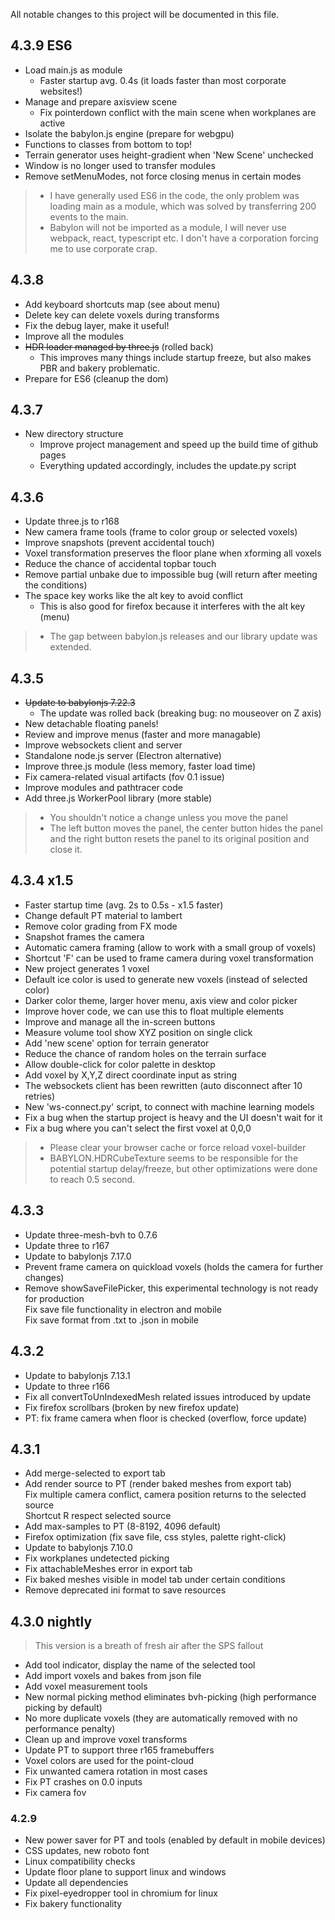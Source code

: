 All notable changes to this project will be documented in this file.

## 4.3.9 ES6
- Load main.js as module
  - Faster startup avg. 0.4s (it loads faster than most corporate websites!)
- Manage and prepare axisview scene
  - Fix pointerdown conflict with the main scene when workplanes are active
- Isolate the babylon.js engine (prepare for webgpu)
- Functions to classes from bottom to top!
- Terrain generator uses height-gradient when 'New Scene' unchecked
- Window is no longer used to transfer modules
- Remove setMenuModes, not force closing menus in certain modes

> - I have generally used ES6 in the code, the only problem was loading main as a module, which was solved by transferring 200 events to the main.
> - Babylon will not be imported as a module, I will never use webpack, react, typescript etc. I don't have a corporation forcing me to use corporate crap.

## 4.3.8
- Add keyboard shortcuts map (see about menu)
- Delete key can delete voxels during transforms
- Fix the debug layer, make it useful!
- Improve all the modules
- ~~HDR loader managed by three.js~~ (rolled back)
  - This improves many things include startup freeze, but also makes PBR and bakery problematic.
- Prepare for ES6 (cleanup the dom)

## 4.3.7
- New directory structure
  - Improve project management and speed up the build time of github pages
  - Everything updated accordingly, includes the update.py script

## 4.3.6
- Update three.js to r168
- New camera frame tools (frame to color group or selected voxels)
- Improve snapshots (prevent accidental touch)
- Voxel transformation preserves the floor plane when xforming all voxels
- Reduce the chance of accidental topbar touch
- Remove partial unbake due to impossible bug (will return after meeting the conditions)
- The space key works like the alt key to avoid conflict
  - This is also good for firefox because it interferes with the alt key (menu)

> - The gap between babylon.js releases and our library update was extended.

## 4.3.5
- ~~Update to babylonjs 7.22.3~~
  - The update was rolled back (breaking bug: no mouseover on Z axis)
- New detachable floating panels!
- Review and improve menus (faster and more managable)
- Improve websockets client and server
- Standalone node.js server (Electron alternative)
- Improve three.js module (less memory, faster load time)
- Fix camera-related visual artifacts (fov 0.1 issue)
- Improve modules and pathtracer code
- Add three.js WorkerPool library (more stable)

> - You shouldn't notice a change unless you move the panel
> - The left button moves the panel, the center button hides the panel and the right button resets the panel to its original position and close it.

## 4.3.4 x1.5
- Faster startup time (avg. 2s to 0.5s - x1.5 faster)
- Change default PT material to lambert
- Remove color grading from FX mode
- Snapshot frames the camera
- Automatic camera framing (allow to work with a small group of voxels)
- Shortcut 'F' can be used to frame camera during voxel transformation
- New project generates 1 voxel
- Default ice color is used to generate new voxels (instead of selected color)
- Darker color theme, larger hover menu, axis view and color picker
- Improve hover code, we can use this to float multiple elements
- Improve and manage all the in-screen buttons
- Measure volume tool show XYZ position on single click
- Add 'new scene' option for terrain generator
- Reduce the chance of random holes on the terrain surface
- Allow double-click for color palette in desktop
- Add voxel by X,Y,Z direct coordinate input as string
- The websockets client has been rewritten (auto disconnect after 10 retries)
- New 'ws-connect.py' script, to connect with machine learning models
- Fix a bug when the startup project is heavy and the UI doesn't wait for it
- Fix a bug where you can't select the first voxel at 0,0,0

> - Please clear your browser cache or force reload voxel-builder
> - BABYLON.HDRCubeTexture seems to be responsible for the potential startup delay/freeze, but other optimizations were done to reach 0.5 second.

## 4.3.3
- Update three-mesh-bvh to 0.7.6
- Update three to r167
- Update to babylonjs 7.17.0
- Prevent frame camera on quickload voxels (holds the camera for further changes)
- Remove showSaveFilePicker, this experimental technology is not ready for production<br>
  Fix save file functionality in electron and mobile<br>
  Fix save format from .txt to .json in mobile

## 4.3.2
- Update to babylonjs 7.13.1
- Update to three r166
- Fix all convertToUnIndexedMesh related issues introduced by update
- Fix firefox scrollbars (broken by new firefox update)
- PT: fix frame camera when floor is checked (overflow, force update)

## 4.3.1
- Add merge-selected to export tab
- Add render source to PT (render baked meshes from export tab)<br>
  Fix multiple camera conflict, camera position returns to the selected source<br>
  Shortcut R respect selected source
- Add max-samples to PT (8-8192, 4096 default)
- Firefox optimization (fix save file, css styles, palette right-click)
- Update to babylonjs 7.10.0
- Fix workplanes undetected picking
- Fix attachableMeshes error in export tab
- Fix baked meshes visible in model tab under certain conditions
- Remove deprecated ini format to save resources

## 4.3.0 nightly
> This version is a breath of fresh air after the SPS fallout
- Add tool indicator, display the name of the selected tool
- Add import voxels and bakes from json file
- Add voxel measurement tools
- New normal picking method eliminates bvh-picking (high performance picking by default)
- No more duplicate voxels (they are automatically removed with no performance penalty)
- Clean up and improve voxel transforms
- Update PT to support three r165 framebuffers
- Voxel colors are used for the point-cloud
- Fix unwanted camera rotation in most cases
- Fix PT crashes on 0.0 inputs
- Fix camera fov

### 4.2.9
- New power saver for PT and tools (enabled by default in mobile devices)
- CSS updates, new roboto font
- Linux compatibility checks
- Update floor plane to support linux and windows
- Update all dependencies
- Fix pixel-eyedropper tool in chromium for linux
- Fix bakery functionality

